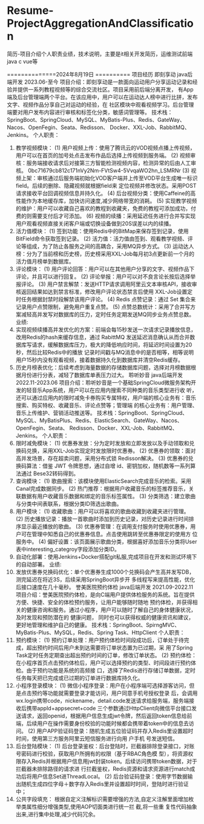 # Resume-ProjectAggregationAndClassification
简历-项目介绍个人职责业绩，技术说明，主要是it相关开发简历，运维测试前端java c vue等

==============2024年8月19日 ==========
项目经历
即刻享动 java后端开发 2023.06-至今
项目介绍：即刻享动是一款面向运动用户分享运动记录和经验并提供一系列教程视频等的综合交流社区。项目采用前后端分离开发，
有App端及后台管理端两个平台。在该应用中，用户可以在运动达人榜中进行比拼，发布文字、视频作品分享自己对运动的经验，在
社区模块中观看视频学习。后台管理端要对用户发布内容进行审核和标签化分类，敏感词管理等。
技术栈：SpringBoot、SpringCloud、MySQL、MyBatis-Plus、Redis、GateWay、Nacos、OpenFegin、Seata、Redisson、
Docker、XXL-Job、RabbitMQ、Jenkins。
个人职责：
1. 教学视频模块：
(1) 用户视频上传：使用了腾讯云的VOD视频点播上传视频，用户可以在首页的加号处点击发布作品后选择上传视频到服务端。
(2) 视频审核：服务端接收请求后对接第三方智能检测视频内容，检测异常的后由人工审核。
0bc71679cb812c171nVy2Nm-FVtSw4-5VvqaWO2hn_LSMRNr
(3) 视频上架：审核通过后服务端初始化VOD客户端并上传至VOD平台生成唯一标识field。后续的删除、隐藏视频就根据field来
定位视频并修改状态。采用POST请求接收平台回调视频信息并持久化。
(4) 后台视频分类：使用Caffeine的高性能作为本地缓存库，加快访问速度,减少网络带宽的消耗。
(5) 实现教学视频的维护：用户可以收藏自己喜欢的教程到收藏夹，免费的教程可添加成功，付费的则需要支付后才可添加。
(6) 视频的续播：采用延迟任务进行合并写实现用户观看视频直接关闭客户端或切换设备做到20S误差以内的续播。
2. 活力值模块：
(1) 签到功能：使用Redis中的BitMap来保存签到记录，使用BitField命令获取签到记录。
(2) 活力值：活力值由签到、观看教学视频、评论等组成，为了防止各服务之间的高耦合，采用MQ异步方式。
(3) 运动达人榜：分为了当前榜和历史榜，历史榜采用XXL-Job每月初3点更新前一个月的活力值月榜单到数据库。
3. 评论模块：
(1) 用户评论回答：用户可以在其他用户分享的文字、视频作品下评论，并且可以进行回复。
(2) 评论举报：用户可以对不良言论长按后选择举报评论。
(3) 用户禁言解禁：发送HTTP请求调用阿里云文本审核API，接收审核返回结果如达到禁言标准，修改用户评论状态禁言后使用
XXL-Job设置定时任务根据封禁时段解禁该用户评论。
(4) Redis 点赞记录：通过 Set 集合来记录用户点赞限制，避免用户重复点赞。
(5) 点赞总数统计：采用了合并写方案减轻高并发写对数据库的压力，定时任务定期发送MQ同步业务点赞总数。
业绩:
1. 实现视频续播高并发优化的方案：前端会每15秒发送一次请求记录播放信息，改用Redis的hash来缓存信息，通过 RabittMQ
发送延迟消息确认从而合并数据库写请求，缓解数据库压力，极大的降低响应时间，将延迟时间设置为20秒，然后比较Redis中的播放
记录时间戳与MQ消息中的是否相等，相等说明用户15秒内没有观看视频，接着数据持久化到数据库并清空Redis缓存。
2. 历史月榜表优化：后续考虑到海量数据的存储数据库问题，选择对月榜数据根据月份进行分表，减轻了数据库单表压力过大。 聆听妙音 java后端开发 2022.11-2023.06
项目介绍：聆听妙音是一个基础SpringCloud微服务架构开发的轻音乐App系统，用户可以在应用内搜索不同种类的音乐类型进行收
听，还可以通过应用内的限时减免卡券购买专属特权，用户端的核心业务有：音乐搜索、购买特权、收藏音乐、评论点赞等；管理端
的核心业务有：用户管理、音乐上传维护、营销活动推送等。
技术栈：SpringBoot、SpringCloud、MySQL、MyBatisPlus、Redis、ElasticSearch、GateWay、Nacos、OpenFegin、Seata、
Redisson、Docker、XXL-Job、RabbitMQ、Jenkins。
个人职责：
1. 限时减免模块：
(1) 优惠券发放：分为定时发放和立即发放以及手动领取和兑换码兑换，采用XXL-Job实现定时发放限时优惠券。
(2) 优惠券的领取：面对高并发场景，存在超卖问题，采用分布式锁 Redisson解决。
(3) 优惠券的兑换码算法：借鉴 JWT 令牌思想，通过自增 id、密钥加权，随机数等一系列算法通过 Bese32转码得到。
2. 查询模块：
(1) 歌曲搜索：该模块使用ElasticSearch完成音乐的检索。采用Canal完成数据同步。
(2) 热门推荐：根据用户收藏音乐的标签推荐音乐，关联数据有用户收藏音乐数据和绑定的音乐标签属性。
(3) 分类筛选：建立歌曲与分类中间表联系，根据分类ID筛选出歌曲。
3. 用户模块：
(1) 收藏歌曲：用户可以将喜欢的歌曲收藏到收藏夹进行管理。
(2) 历史播放记录：播放一首歌曲时添加到历史记录，对历史记录进行时间排序显示最近播放的歌曲。
(3) 优惠券管理：在调用支付服务时使用优惠券，用户可在管理中知悉自己的优惠券信息。点击使用跳转至优惠券限定的使用方
位服务中。
(4) 偏好设置：该页面展示歌曲分类，根据喜好添加音乐分类将User表中interesting_categroy字段添加分类ID。
4. 自动化部署：使用Jenkins+Docker搭配git私服,完成项目在开发和测试环境下的自动部署。
业绩:
1. 发放优惠券兑换码优化：单个优惠券生成1000个兑换码会产生高并发写DB，测完延迟在将近3S，后续采用SpringBoot异步开
多线程写来提高性能，优化后接口速度在几十毫秒。
誉美医院预约体检 java后端开发 2021.09-2022.11
项目介绍：誉美医院预约体检，是向C端用户提供体检服务的系统。旨在提供方便、快捷、安全的体检预约服务，让用户能够随时随地
预约体检，并获得相关的健康咨询和服务。通过小程序，用户可以随时了解自己的身体健康状况，及时发现和预防潜在的 健康问题，
同时也可以获得权威的健康资讯和建议，更好地管理和维护自己的健康。
技术栈：SpringBoot、SpirngMVC、MyBatis-Plus、MySQL，Redis、Spring Task、HttpClient
个人职责：
1. 预约模块：
(1) 预约订单处理：用户预约体检时间段成功后，订单处于待完成，超出预约时间后用户未到达需要将订单状态置为已过期，采
用了Spring Task定时任务定期查出超出预约时间的订单，修改订单状态。
(2) 预约体检：在小程序首页点击预约体检后，用户可以选择预约的类型、时间段进行预约体检。由于预约功能是系统的高频接
口，选择了Redis进行存储订单数据，定时任务每天把已完成或已过期的订单进行数据库持久化。
2. 小程序登录模块：
(1) 微信小程序登录：用户在小程序端可选择游客访问，但是点击预约等功能就需要登录才能访问，用户同意手机号授权登录
后，会调用wx.login携带code，nickename，detail.code发送请求给服务端，服务端接收后携带appId+appsecret+code
三个参数通过HttpClient向微信平台接口发送请求，返回openid，根据用户信息生成jwt令牌，然后返回token信息给前
端，后续用户在操作需要身份校验的功能时候都会携带着token中的信息去访问。
(2) 用户APP验证码登录：随机生成五位验证码并存入Redis里设置超时时间，使用第三方服务阿里云短信服务进行向用 户手机
号发送短信。
3. 后台登陆模块：
(1) 后台登录鉴权：后台登陆时，拦截器排除登录接口，对账号密码进行校验，获取用户所拥有的权限（基于RBAC角色模
型），将资源权限存入Redis并根据用户信息用jwt封装token。后续访问携带token数据，对于拦截器未排除路径的请求进
行拦截鉴权，Redis资源和请求资源进行match成功后将用户信息Set进ThreadLocal。
(2) 后台验证码登录：使用字节数据输出随机生成四位字母＋数字存入Redis里并设置超时时间，登陆时进行验证中；
4. 公共字段填充：
根据自定义注解标识需要增强的方法,自定义注解里面增加枚举类属性细分增强类型,使用AOP切面类进行统一拦 截,将一些重
复性代码抽象出来,进行集中处理,减少代码冗余。

